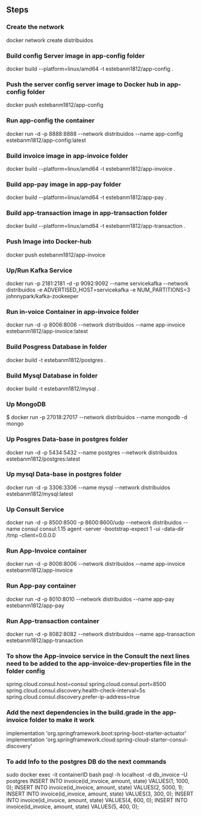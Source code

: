 ## Steps
### Create the network
docker network create distribuidos
### Build config Server image in app-config folder
docker build --platform=linux/amd64 -t estebanm1812/app-config .
### Push the server config server image to Docker hub in app-config folder
docker push estebanm1812/app-config 
### Run app-config the container
docker run -d -p 8888:8888 --network distribuidos --name app-config estebanm1812/app-config:latest
### Build  invoice image in app-invoice folder
docker build --platform=linux/amd64 -t estebanm1812/app-invoice .
### Build app-pay image in app-pay folder
docker build --platform=linux/amd64 -t estebanm1812/app-pay .
### Build app-transaction image in app-transaction folder
docker build --platform=linux/amd64 -t estebanm1812/app-transaction .
### Push Image into Docker-hub
docker push estebanm1812/app-invoice
### Up/Run Kafka Service
docker run -p 2181:2181 -d -p 9092:9092 --name servicekafka --network distribuidos -e ADVERTISED_HOST=servicekafka -e NUM_PARTITIONS=3 johnnypark/kafka-zookeeper
### Run in-voice Container in app-invoice folder
docker run -d -p 8006:8006 --network distribuidos --name app-invoice estebanm1812/app-invoice:latest
### Build Posgress Database in folder
docker build -t estebanm1812/postgres .
### Build Mysql Database in folder
docker build -t estebanm1812/mysql .
### Up MongoDB
$ docker run -p 27018:27017 --network distribuidos --name mongodb -d mongo
### Up Posgres Data-base in postgres folder
docker run -d -p 5434:5432  --name postgres --network distribuidos estebanm1812/postgres:latest
### Up mysql Data-base in postgres folder
docker run -d -p 3306:3306  --name mysql --network distribuidos estebanm1812/mysql:latest
### Up Consult Service
docker run -d -p 8500:8500 -p 8600:8600/udp --network distribuidos --name consul consul:1.15 agent -server -bootstrap-expect 1 -ui -data-dir /tmp -client=0.0.0.0
### Run App-Invoice container
docker run -d -p 8006:8006 --network distribuidos --name app-invoice estebanm1812/app-invoice
### Run App-pay container
docker run -d -p 8010:8010 --network distribuidos --name app-pay estebanm1812/app-pay
### Run App-transaction container
docker run -d -p 8082:8082 --network distribuidos --name app-transaction estebanm1812/app-transaction
### To show the App-invoice service in the Consult the next lines need to be added to the app-invoice-dev-properties file in the folder config
spring.cloud.consul.host=consul
spring.cloud.consul.port=8500
spring.cloud.consul.discovery.health-check-interval=5s
spring.cloud.consul.discovery.prefer-ip-address=true

### Add the next dependencies in the build.grade in the app-invoice folder to make it work 
implementation 'org.springframework.boot:spring-boot-starter-actuator'
implementation 'org.springframework.cloud:spring-cloud-starter-consul-discovery'
### To add Info to the postgres DB do the next commands
sudo docker exec -it containerID bash
psql -h localhost -d db_invoice -U postgres
INSERT INTO invoice(id_invoice, amount, state) VALUES(1, 1000, 0);
INSERT INTO invoice(id_invoice, amount, state) VALUES(2, 5000, 1);
INSERT INTO invoice(id_invoice, amount, state) VALUES(3, 300, 0);
INSERT INTO invoice(id_invoice, amount, state) VALUES(4, 600, 0);
INSERT INTO invoice(id_invoice, amount, state) VALUES(5, 400, 0);